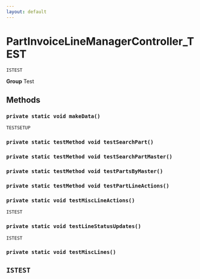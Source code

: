 ```yaml
---
layout: default
---
```

# PartInvoiceLineManagerController_TEST

`ISTEST`



**Group** Test

## Methods
### `private static void makeData()`

`TESTSETUP`
### `private static testMethod void testSearchPart()`
### `private static testMethod void testSearchPartMaster()`
### `private static testMethod void testPartsByMaster()`
### `private static testMethod void testPartLineActions()`
### `private static void testMiscLineActions()`

`ISTEST`
### `private static void testLineStatusUpdates()`

`ISTEST`
### `private static void testMiscLines()`

`ISTEST`
---
